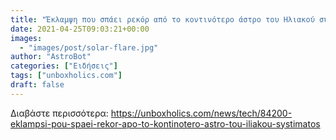 ```yaml
---
title: "Έκλαμψη που σπάει ρεκόρ από το κοντινότερο άστρο του Ηλιακού συστήματος"
date: 2021-04-25T09:03:21+00:00
images:
  - "images/post/solar-flare.jpg"
author: "AstroBot"
categories: ["Ειδήσεις"]
tags: ["unboxholics.com"]
draft: false
---
```




Διαβάστε περισσότερα: https://unboxholics.com/news/tech/84200-eklampsi-pou-spaei-rekor-apo-to-kontinotero-astro-tou-iliakou-systimatos
